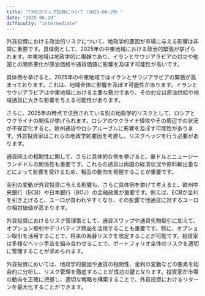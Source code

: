 ```yaml
---
title: "FXのスワップ投資について（2025-06-29）"
date: "2025-06-29"
difficulty: "intermediate"
---
```


外貨投資における政治的リスクについて、地政学的要因が市場に与える影響は非常に重要です。具体例として、2025年の中東地域における政治的緊張が挙げられます。中東地域は地政学的に複雑であり、イランとサウジアラビアの対立や他国との関係悪化が原油価格や通貨価値に影響を及ぼす可能性が高いです。

具体例を挙げると、2025年の中東地域ではイランとサウジアラビアの緊張が高まっております。これは、地域全体に影響を及ぼす可能性があります。イランとサウジアラビアは中東地域における主要な勢力であり、その対立は原油供給や地域通貨に大きな影響を与える可能性があります。

さらに、2025年の時点で注目されている別の地政学的リスクとして、ロシアとウクライナの関係が挙げられます。ロシアのウクライナ侵攻やその周辺での状況が不安定化すると、欧州通貨やロシアルーブルに影響を及ぼす可能性があります。外貨投資家はこれらの地政学的要因を考慮し、リスクヘッジを行う必要があります。

通貨同士の相関性に関して、さらに具体的な例を挙げると、豪ドルとニュージーランドドルの関係性も重要です。これらの通貨は両国の経済状況や原料輸出量などによって影響を受けるため、相互の動向を把握することが重要です。

金利の変動が外貨投資に与える影響も、さらに具体例を挙げて考えると、欧州中央銀行（ECB）や日本銀行（BOJ）の金融政策が重要です。例えば、ECBが金利を引き上げると、ユーロが買われやすくなり、その影響で他通貨に対するユーロの相対価値が高まります。

外貨投資におけるリスク管理策として、通貨スワップや通貨先物取引に加えて、オプション取引やデリバティブ商品を活用することも重要です。特に、オプション取引を活用することで、将来の為替リスクを限定することが可能です。投資家は多様なヘッジ手法を組み合わせることで、ポートフォリオ全体のリスクを適切に管理することが求められます。

外貨投資においては、地政学的要因や通貨の相関性、金利の変動などの要素を総合的に分析し、リスク管理を徹底することが成功の鍵となります。投資家が市場の動向を正確に把握し、適切な戦略を構築することで、外貨投資におけるリターンを最大化することができます。
